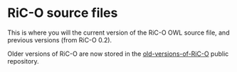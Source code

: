 # RiC-O source files

This is where you will the current version of the RiC-O OWL source file, and previous versions (from RiC-O 0.2).

Older versions of RiC-O are now stored in the [old-versions-of-RiC-O](https://github.com/ICA-EGAD/old-versions-of-RiC-O) public repository.
